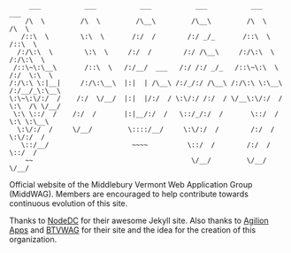 ```
     ___           ___           ___           ___           ___           ___
    /\  \         /\  \         /\__\         /\__\         /\  \         /\  \
   /::\  \        \:\  \       /:/  /        /:/ _/_       /::\  \       /::\  \
  /:/\:\  \        \:\  \     /:/  /        /:/ /\__\     /:/\:\  \     /:/\:\  \
 /::\~\:\__\       /::\  \   /:/__/  ___   /:/ /:/ _/_   /::\~\:\  \   /:/  \:\  \
/:/\:\ \:|__|     /:/\:\__\  |:|  | /\__\ /:/_/:/ /\__\ /:/\:\ \:\__\ /:/__/_\:\__\
\:\~\:\/:/  /    /:/  \/__/  |:|  |/:/  / \:\/:/ /:/  / \/__\:\/:/  / \:\  /\ \/__/
 \:\ \::/  /    /:/  /       |:|__/:/  /   \::/_/:/  /       \::/  /   \:\ \:\__\
  \:\/:/  /     \/__/         \::::/__/     \:\/:/  /        /:/  /     \:\/:/  /
   \::/__/                     ~~~~          \::/  /        /:/  /       \::/  /
    ~~                                        \/__/         \/__/         \/__/
```

Official website of the Middlebury Vermont Web Application Group (MiddWAG). Members are encouraged to help contribute towards continuous evolution of this site.

Thanks to [NodeDC](https://github.com/nodedc/nodedc.github.com) for their awesome Jekyll site. Also thanks to [Agilion Apps](http://agilionapps.com/) and [BTVWAG](http://btvwag.org) for their site and the idea for the creation of this organization.

